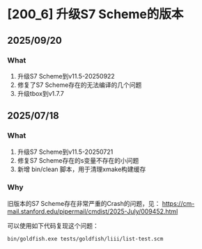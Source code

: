 # [200_6] 升级S7 Scheme的版本
## 2025/09/20
### What
1. 升级S7 Scheme到v11.5-20250922
2. 修复了S7 Scheme存在的无法编译的几个问题
3. 升级tbox到v1.7.7

## 2025/07/18
### What
1. 升级S7 Scheme到v11.5-20250721
2. 修复S7 Scheme存在的s变量不存在的小问题
3. 新增 bin/clean 脚本，用于清理xmake构建缓存

### Why
旧版本的S7 Scheme存在非常严重的Crash的问题，见：
https://cm-mail.stanford.edu/pipermail/cmdist/2025-July/009452.html

可以使用如下代码复现这个问题：
```
bin/goldfish.exe tests/goldfish/liii/list-test.scm
```
